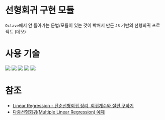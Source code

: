 <div align="left">

# 선형회귀 구현 모듈

`Octave`에서 안 돌아가는 문법/모듈이 있는 것이 빡쳐서 만든 `JS` 기반의 선형회귀 프로젝트 (데모)

# 사용 기술

<img src="https://img.shields.io/badge/React-61DAFB?style=flat&logo=React&logoColor=white">
<img src="https://img.shields.io/badge/Vite-646CFF?style=flat&logo=Vite&logoColor=white">
<img src="https://img.shields.io/badge/Chart.js-FF6384?style=flat&logo=Chart.js&logoColor=white">
<img src="https://img.shields.io/badge/JavaScript-F7DF1E?style=flat&logo=JavaScript&logoColor=white">
<img src="https://img.shields.io/badge/Netlify-00C7B7?style=flat&logo=Netlify&logoColor=white">

# 참조

- [Linear Regression - 단순선형회귀 정리, 회귀계수와 절편 구하기](https://velog.io/@dlskawns/Linear-Regression-%EB%8B%A8%EC%88%9C%EC%84%A0%ED%98%95%ED%9A%8C%EA%B7%80-%EB%8B%A4%EC%A4%91%EC%84%A0%ED%98%95%ED%9A%8C%EA%B7%80-%EA%B0%84%EB%8B%A8%ED%95%9C-%EC%A0%95%EB%A6%AC)
- [다중선형회귀(Multiple Linear Regression) 예제](https://velog.io/@hyesoup/%EB%8B%A4%EC%A4%80%EC%84%A0%ED%98%95%ED%9A%8C%EA%B7%80Multiple-Linear-Regression-%EC%98%88%EC%A0%9C)

</div>
